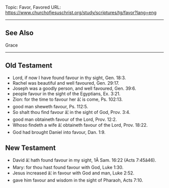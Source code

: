 Topic: Favor, Favored
URL: https://www.churchofjesuschrist.org/study/scriptures/tg/favor?lang=eng

---

## See Also

Grace

---

## Old Testament

- Lord, if now I have found favour in thy sight, Gen. 18:3.
- Rachel was beautiful and well favoured, Gen. 29:17.
- Joseph was a goodly person, and well favoured, Gen. 39:6.
- people favour in the sight of the Egyptians, Ex. 3:21.
- Zion: for the time to favour her â¦ is come, Ps. 102:13.
- good man sheweth favour, Ps. 112:5.
- So shalt thou find favour â¦ in the sight of God, Prov. 3:4.
- good man obtaineth favour of the Lord, Prov. 12:2.
- Whoso findeth a wife â¦ obtaineth favour of the Lord, Prov. 18:22.
- God had brought Daniel into favour, Dan. 1:9.

## New Testament

- David â¦ hath found favour in my sight, 1Â Sam. 16:22 (Acts 7:45â46).
- Mary: for thou hast found favour with God, Luke 1:30.
- Jesus increased â¦ in favour with God and man, Luke 2:52.
- gave him favour and wisdom in the sight of Pharaoh, Acts 7:10.


